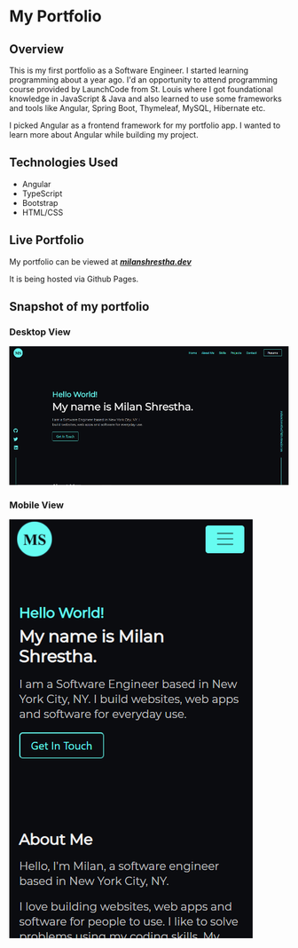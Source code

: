 # My Portfolio 

## Overview
This is my first portfolio as a Software Engineer. I started learning programming about a year ago. I'd an opportunity to attend programming course provided by LaunchCode from St. Louis where I got foundational knowledge in JavaScript & Java and also learned to use some frameworks and tools like Angular, Spring Boot, Thymeleaf, MySQL, Hibernate etc.

I picked Angular as a frontend framework for my portfolio app. I wanted to learn more about Angular while building my project.

## Technologies Used
- Angular
- TypeScript
- Bootstrap
- HTML/CSS

## Live Portfolio 

My portfolio can be viewed at [***milanshrestha.dev***](https://milanshrestha.dev)

It is being hosted via Github Pages.

## Snapshot of my portfolio

### Desktop View
![Desktop View](./src/assets/images/portfolio.png)

### Mobile View
![Mobile View](./src/assets/images/portfolio-mobile.png)


